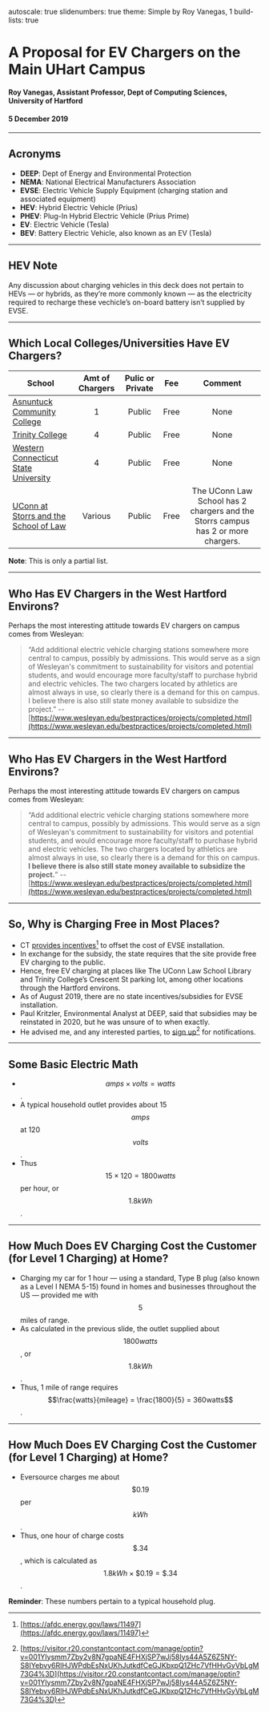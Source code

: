 autoscale: true
slidenumbers: true
theme: Simple by Roy Vanegas, 1
build-lists: true

# A Proposal for EV Chargers on the Main UHart Campus

#### Roy Vanegas, Assistant Professor, Dept of Computing Sciences, University of Hartford
#### 5 December 2019

---

## Acronyms
* **DEEP**: Dept of Energy and Environmental Protection
* **NEMA**: National Electrical Manufacturers Association
* **EVSE**: Electric Vehicle Supply Equipment (charging station and associated equipment)
* **HEV**: Hybrid Electric Vehicle (Prius)
* **PHEV**: Plug-In Hybrid Electric Vehicle (Prius Prime)
* **EV**: Electric Vehicle (Tesla)
* **BEV**: Battery Electric Vehicle, also known as an EV (Tesla)

---

## HEV Note
Any discussion about charging vehicles in this deck does not pertain to HEVs — or hybrids, as they’re more commonly known — as the electricity required to recharge these vechicle’s on-board battery isn’t supplied by EVSE.

---

## Which Local Colleges/Universities Have EV Chargers?
| School | Amt of Chargers | Pulic or Private | Fee | Comment |
|--------|:---------------:|:----------------:|:---:|:-------:|
| [Asnuntuck Community College](https://asnuntuck.edu/acc-has-free-electric-vehicle-charging-station/) | 1       | Public | Free | None |
| [Trinity College](https://www.trincoll.edu/sustainability/climate-change/)                           | 4       | Public | Free | None |
| [Western Connecticut State University](https://www.wcsu.edu/news-archives/evchargingstations/)       | 4       | Public | Free | None |
| [UConn at Storrs and the School of Law](https://ecohusky.uconn.edu/electric-vehicles/)               | Various | Public | Free | The UConn Law School has 2 chargers and the Storrs campus has 2 or more chargers.

**Note**: This is only a partial list.

---

## Who Has EV Chargers in the West Hartford Environs?
Perhaps the most interesting attitude towards EV chargers on campus comes from Wesleyan:

> “Add additional electric vehicle charging stations somewhere more central to campus, possibly by admissions. This would serve as a sign of Wesleyan's commitment to sustainability for visitors and potential students, and would encourage more faculty/staff to purchase hybrid and electric vehicles. The two chargers located by athletics are almost always in use, so clearly there is a demand for this on campus. I believe there is also still state money available to subsidize the project.”
-- [https://www.wesleyan.edu/bestpractices/projects/completed.html](https://www.wesleyan.edu/bestpractices/projects/completed.html)

---

## Who Has EV Chargers in the West Hartford Environs?
Perhaps the most interesting attitude towards EV chargers on campus comes from Wesleyan:

> “Add additional electric vehicle charging stations somewhere more central to campus, possibly by admissions. This would serve as a sign of Wesleyan's commitment to sustainability for visitors and potential students, and would encourage more faculty/staff to purchase hybrid and electric vehicles. The two chargers located by athletics are almost always in use, so clearly there is a demand for this on campus. **I believe there is also still state money available to subsidize the project.**”
-- [https://www.wesleyan.edu/bestpractices/projects/completed.html](https://www.wesleyan.edu/bestpractices/projects/completed.html)

---

## So, Why is Charging Free in Most Places?
* CT [provides incentives](https://afdc.energy.gov/laws/11497)[^1] to offset the cost of EVSE installation.
* In exchange for the subsidy, the state requires that the site provide free EV charging to the public.
* Hence, free EV charging at places like The UConn Law School Library and Trinity College’s Crescent St parking lot, among other locations through the Hartford environs.
* As of August 2019, there are no state incentives/subsidies for EVSE installation.
* Paul Kritzler, Environmental Analyst at DEEP, said that subsidies may be reinstated in 2020, but he was unsure of to when exactly.
* He advised me, and any interested parties, to [sign up](https://visitor.r20.constantcontact.com/manage/optin?v=001YIysmm7Zby2v8N7gpaNE4FHXjSP7wJj58Iys44A5Z6Z5NY-S8IYebvy6RlHJWPdbEsNxUKhJutkdfCeGJKbxpQ1ZHc7VfHHvGyVbLgM73G4%3D)[^2] for notifications.

[^1]: [https://afdc.energy.gov/laws/11497](https://afdc.energy.gov/laws/11497)

[^2]: [https://visitor.r20.constantcontact.com/manage/optin?v=001YIysmm7Zby2v8N7gpaNE4FHXjSP7wJj58Iys44A5Z6Z5NY-S8IYebvy6RlHJWPdbEsNxUKhJutkdfCeGJKbxpQ1ZHc7VfHHvGyVbLgM73G4%3D](https://visitor.r20.constantcontact.com/manage/optin?v=001YIysmm7Zby2v8N7gpaNE4FHXjSP7wJj58Iys44A5Z6Z5NY-S8IYebvy6RlHJWPdbEsNxUKhJutkdfCeGJKbxpQ1ZHc7VfHHvGyVbLgM73G4%3D)

---

## Some Basic Electric Math
* $$amps \times volts = watts$$.
* A typical household outlet provides about 15 $$amps$$ at 120 $$volts$$.
* Thus $$15 \times 120 = 1800watts$$ per hour, or $$1.8kWh$$.

---

## How Much Does EV Charging Cost the Customer (for Level 1 Charging) at Home?
* Charging my car for 1 hour — using a standard, Type B plug (also known as a Level I NEMA 5-15) found in homes and businesses throughout the US — provided me with $$5$$ miles of range.
* As calculated in the previous slide, the outlet supplied about $$1800watts$$, or $$1.8kWh$$.
* Thus, 1 mile of range requires $$\frac{watts}{mileage} = \frac{1800}{5} = 360watts$$.

---

## How Much Does EV Charging Cost the Customer (for Level 1 Charging) at Home?
* Eversource charges me about $$\$0.19$$ per $$kWh$$.
* Thus, one hour of charge costs $$\$.34$$, which is calculated as $$1.8kWh \times \$0.19 = \$.34$$.

**Reminder**: These numbers pertain to a typical household plug.
